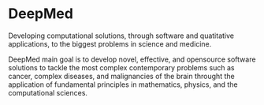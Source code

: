 # DeepMed

Developing computational solutions, through software and quatitative applications, to the biggest problems in science and medicine.

DeepMed main goal is to develop novel, effective, and opensource software solutions to tackle the most complex contemporary problems such as cancer, complex diseases, and malignancies of the brain throught the application of fundamental principles in mathematics, physics, and the computational sciences.  



